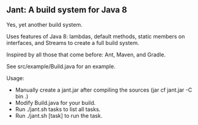 Jant: A build system for Java 8
-------------------------------

Yes, yet another build system.

Uses features of Java 8: lambdas, default methods, static members on interfaces, and Streams to create a full build system.

Inspired by all those that come before: Ant, Maven, and Gradle.

See src/example/Build.java for an example.

Usage:

* Manually create a jant.jar after compiling the sources (jar cf jant.jar -C bin .)
* Modify Build.java for your build.
* Run ./jant.sh tasks to list all tasks.
* Run ./jant.sh [task] to run the task.

